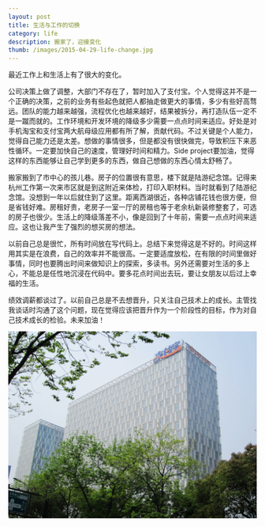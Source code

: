 ```yaml
---
layout: post
title: 生活与工作的切换
category: life
description: 搬家了，迎接变化
thumb: /images/2015-04-29-life-change.jpg
---
```


最近工作上和生活上有了很大的变化。

公司决策上做了调整，大部门不存在了，暂时加入了支付宝。个人觉得这并不是一个正确的决策，之前的业务有些起色就把人都抽走做更大的事情，多少有些好高骛远。团队的能力越来越强，流程优化也越来越好，结果被拆分，再打造队伍一定不是一蹴而就的。工作环境和开发环境的降级多少需要一点点时间来适应。好处是对手机淘宝和支付宝两大航母级应用都有所了解，贡献代码。不过关键是个人能力，觉得自己能力还是太差。想做的事情很多，但是都没有很快做完，导致积压下来恶性循环。一定要加快自己的速度，管理好时间和精力。Side project要加油，觉得这样的东西能够让自己学到更多的东西，做自己想做的东西心情太舒畅了。

搬家搬到了市中心的孩儿巷。房子的位置很有意思，楼下就是陆游纪念馆。记得来杭州工作第一次来市区就是到这附近来体检，打印入职材料。当时就看到了陆游纪念馆。没想到一年以后就住到了这里。距离西湖很近，各种店铺花钱也很方便，但是省钱好难。房租好贵，老房子一室一厅的房租也等于老余杭新装修整套了，可选的房子也很少。生活上的降级落差不小，像是回到了十年前，需要一点点时间来适应。这也让我产生了强烈的想买房的想法。

以前自己总是很忙，所有时间放在写代码上。总结下来觉得这是不好的。时间这样用其实是在浪费，自己的效率并不能很高。一定要适度放松，在有限的时间里做好事情，同时也要腾出时间来做知识上的探索，多读书。另外还需要对生活的多上心，不能总是任性地沉浸在代码中。要多花点时间出去玩，要让女朋友以后过上幸福的生活。

绩效调薪都谈过了。以前自己总是不去想晋升，只关注自己技术上的成长。主管找我谈话时沟通了这个问题，现在觉得应该把晋升作为一个阶段性的目标，作为对自己技术成长的检验。未来加油！

![支付宝](/images/2015-04-29-life-change.jpg)